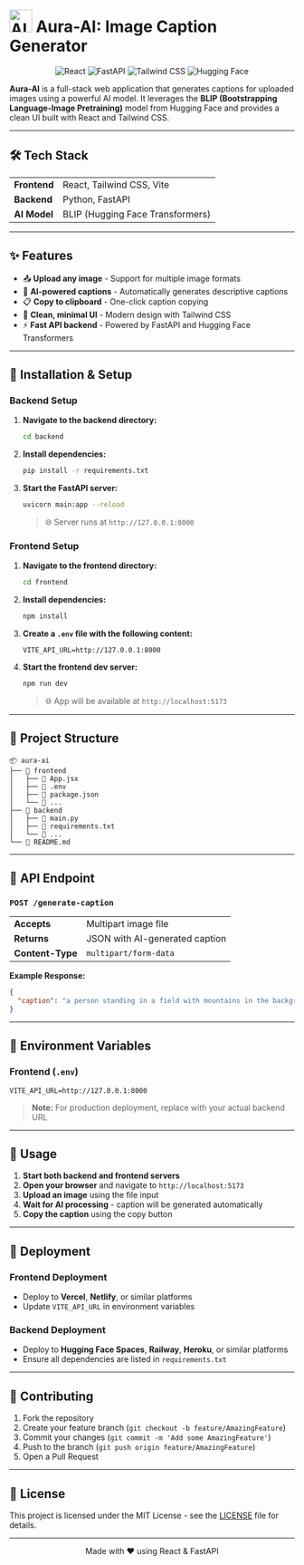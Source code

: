 # <img src="https://img.icons8.com/fluency/48/artificial-intelligence.png" alt="AI Icon" width="40" height="40"> Aura-AI: Image Caption Generator

<p align="center">
  <img src="https://img.shields.io/badge/React-61DAFB?style=for-the-badge&logo=react&logoColor=black" alt="React">
  <img src="https://img.shields.io/badge/FastAPI-009688?style=for-the-badge&logo=fastapi&logoColor=white" alt="FastAPI">
  <img src="https://img.shields.io/badge/TailwindCSS-06B6D4?style=for-the-badge&logo=tailwindcss&logoColor=white" alt="Tailwind CSS">
  <img src="https://img.shields.io/badge/HuggingFace-FFD21E?style=for-the-badge&logo=huggingface&logoColor=black" alt="Hugging Face">
</p>

**Aura-AI** is a full-stack web application that generates captions for uploaded images using a powerful AI model. It leverages the **BLIP (Bootstrapping Language-Image Pretraining)** model from Hugging Face and provides a clean UI built with React and Tailwind CSS.

---

## 🛠️ Tech Stack

<table>
  <tr>
    <td><b>Frontend</b></td>
    <td>React, Tailwind CSS, Vite</td>
  </tr>
  <tr>
    <td><b>Backend</b></td>
    <td>Python, FastAPI</td>
  </tr>
  <tr>
    <td><b>AI Model</b></td>
    <td>BLIP (Hugging Face Transformers)</td>
  </tr>
</table>

---

## ✨ Features

<ul>
  <li>📤 <b>Upload any image</b> - Support for multiple image formats</li>
  <li>🤖 <b>AI-powered captions</b> - Automatically generates descriptive captions</li>
  <li>📋 <b>Copy to clipboard</b> - One-click caption copying</li>
  <li>🎨 <b>Clean, minimal UI</b> - Modern design with Tailwind CSS</li>
  <li>⚡ <b>Fast API backend</b> - Powered by FastAPI and Hugging Face Transformers</li>
</ul>

---

## 🚀 Installation & Setup

### Backend Setup

1. **Navigate to the backend directory:**
   ```bash
   cd backend
   ```

2. **Install dependencies:**
   ```bash
   pip install -r requirements.txt
   ```

3. **Start the FastAPI server:**
   ```bash
   uvicorn main:app --reload
   ```
   
   <blockquote>
   🌐 Server runs at <code>http://127.0.0.1:8000</code>
   </blockquote>

### Frontend Setup

1. **Navigate to the frontend directory:**
   ```bash
   cd frontend
   ```

2. **Install dependencies:**
   ```bash
   npm install
   ```

3. **Create a `.env` file with the following content:**
   ```env
   VITE_API_URL=http://127.0.0.1:8000
   ```

4. **Start the frontend dev server:**
   ```bash
   npm run dev
   ```
   
   <blockquote>
   🌐 App will be available at <code>http://localhost:5173</code>
   </blockquote>

---

## 📁 Project Structure

```
📦 aura-ai
├── 📂 frontend
│   ├── 📄 App.jsx
│   ├── 📄 .env
│   ├── 📄 package.json
│   └── 📄 ...
├── 📂 backend
│   ├── 📄 main.py
│   ├── 📄 requirements.txt
│   └── 📄 ...
└── 📄 README.md
```

---

## 🔌 API Endpoint

### `POST /generate-caption`

<table>
  <tr>
    <td><b>Accepts</b></td>
    <td>Multipart image file</td>
  </tr>
  <tr>
    <td><b>Returns</b></td>
    <td>JSON with AI-generated caption</td>
  </tr>
  <tr>
    <td><b>Content-Type</b></td>
    <td><code>multipart/form-data</code></td>
  </tr>
</table>

**Example Response:**
```json
{
  "caption": "a person standing in a field with mountains in the background"
}
```

---

## 🔧 Environment Variables

### Frontend (`.env`)
```env
VITE_API_URL=http://127.0.0.1:8000
```

> **Note:** For production deployment, replace with your actual backend URL

---

## 🎯 Usage

1. **Start both backend and frontend servers**
2. **Open your browser** and navigate to `http://localhost:5173`
3. **Upload an image** using the file input
4. **Wait for AI processing** - caption will be generated automatically
5. **Copy the caption** using the copy button

---

## 🚀 Deployment

### Frontend Deployment
- Deploy to **Vercel**, **Netlify**, or similar platforms
- Update `VITE_API_URL` in environment variables

### Backend Deployment
- Deploy to **Hugging Face Spaces**, **Railway**, **Heroku**, or similar platforms
- Ensure all dependencies are listed in `requirements.txt`

---

## 🤝 Contributing

1. Fork the repository
2. Create your feature branch (`git checkout -b feature/AmazingFeature`)
3. Commit your changes (`git commit -m 'Add some AmazingFeature'`)
4. Push to the branch (`git push origin feature/AmazingFeature`)
5. Open a Pull Request

---

## 📝 License

This project is licensed under the MIT License - see the [LICENSE](LICENSE) file for details.

---

<p align="center">
  Made with ❤️ using React & FastAPI
</p>
